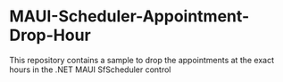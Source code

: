 # MAUI-Scheduler-Appointment-Drop-Hour
This repository contains a sample to drop the appointments at the exact hours in the .NET MAUI SfScheduler control
